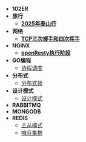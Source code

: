 * **102ER**
* **旅行**
  * **[2025年泰山行](2025泰山行)**
* **网络**
  * **[TCP三次握手和四次挥手](tcp_conn)**
* **NGINX**
  * **[openResty执行阶段](openResty执行阶段)**
* **GO编程**
  * [协程调度](协程调度)
* **分布式**
  * [分布式锁](分布式锁)
* **设计模式**
  * [设计模式](design_patterns)
* **RABBITMQ**
* **MONGODB**
* **REDIS**
  * [主从模式](redis_replicaof)
  * [哨兵集群](redis_sentinel)
